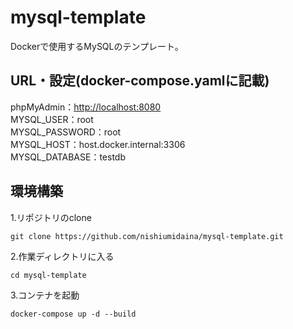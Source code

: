 # mysql-template  
Dockerで使用するMySQLのテンプレート。  
## URL・設定(docker-compose.yamlに記載)  
phpMyAdmin：[http://localhost:8080](http://localhost:8080)    
MYSQL_USER：root  
MYSQL_PASSWORD：root  
MYSQL_HOST：host.docker.internal:3306  
MYSQL_DATABASE：testdb  
## 環境構築
1.リポジトリのclone
```
git clone https://github.com/nishiumidaina/mysql-template.git
```
2.作業ディレクトリに入る
```
cd mysql-template
```
3.コンテナを起動
```
docker-compose up -d --build
```
